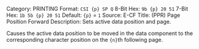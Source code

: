 Category: PRINTING
Format: `CSI {p} SP Q`
8-Bit Hex: `9b {p} 20 51`
7-Bit Hex: `1b 5b {p} 20 51`
Default: `{p}` = `1`
Source: E-CF
Title: (PPR) Page Position Forward
Description: Sets active data position and page.

Causes the active data position to be moved in the data component to the corresponding character position on the `{n}`th following page.
